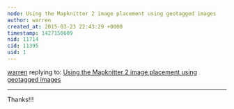 ```yaml
---
node: Using the Mapknitter 2 image placement using geotagged images
author: warren
created_at: 2015-03-23 22:43:29 +0000
timestamp: 1427150609
nid: 11714
cid: 11395
uid: 1
---
```




[warren](../profile/warren) replying to: [Using the Mapknitter 2 image placement using geotagged images](../notes/patcoyle/03-23-2015/using-the-mapknitter-2-image-placement-using-geotagged-images)

----
Thanks!!!